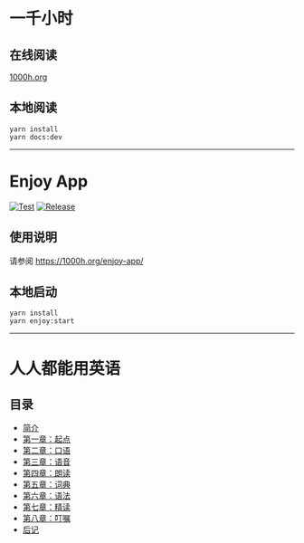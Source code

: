 # 一千小时

## 在线阅读

[1000h.org](https://1000h.org)

## 本地阅读

```
yarn install
yarn docs:dev
```

---

# Enjoy App

[![Test](https://github.com/xiaolai/everyone-can-use-english/actions/workflows/test-enjoy-app.yml/badge.svg)](https://github.com/xiaolai/everyone-can-use-english/actions/workflows/test-enjoy-app.yml)
[![Release](https://github.com/xiaolai/everyone-can-use-english/actions/workflows/release-enjoy-app.yml/badge.svg)](https://github.com/xiaolai/everyone-can-use-english/actions/workflows/release-enjoy-app.yml)

## 使用说明

请参阅 https://1000h.org/enjoy-app/

## 本地启动

```
yarn install
yarn enjoy:start
```

---

# 人人都能用英语

## 目录

- [简介](./book/README.md)
- [第一章：起点](./book/chapter1.md)
- [第二章：口语](./book/chapter2.md)
- [第三章：语音](./book/chapter3.md)
- [第四章：朗读](./book/chapter4.md)
- [第五章：词典](./book/chapter5.md)
- [第六章：语法](./book/chapter6.md)
- [第七章：精读](./book/chapter7.md)
- [第八章：叮嘱](./book/chapter8.md)
- [后记](./book/end.md)
